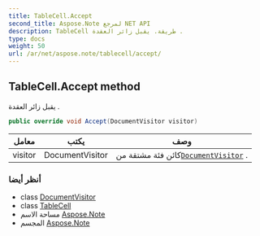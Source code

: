 ```yaml
---
title: TableCell.Accept
second_title: Aspose.Note لمرجع NET API
description: TableCell طريقة. يقبل زائر العقدة .
type: docs
weight: 50
url: /ar/net/aspose.note/tablecell/accept/
---
```

## TableCell.Accept method

يقبل زائر العقدة .

```csharp
public override void Accept(DocumentVisitor visitor)
```

| معامل | يكتب | وصف |
| --- | --- | --- |
| visitor | DocumentVisitor | كائن فئة مشتقة من[`DocumentVisitor`](../../documentvisitor/) . |

### أنظر أيضا

* class [DocumentVisitor](../../documentvisitor/)
* class [TableCell](../)
* مساحة الاسم [Aspose.Note](../../tablecell/)
* المجسم [Aspose.Note](../../../)


